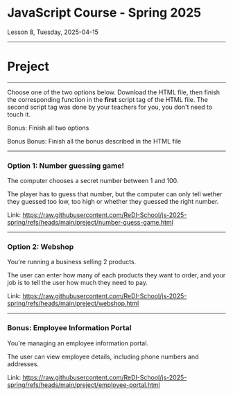 <!-- .slide: id="lesson8" -->

# JavaScript Course - Spring 2025

Lesson 8, Tuesday, 2025-04-15

---

# Preject

---

Choose one of the two options below. Download the HTML file,
then finish the corresponding function in the **first** script
tag of the HTML file. The second script tag was done by
your teachers for you, you don't need to touch it.

Bonus: Finish all two options

Bonus Bonus: Finish all the bonus described in the HTML file

---

### Option 1: Number guessing game!

The computer chooses a secret number between 1 and 100.

The player has to guess that number, but the computer can only
tell wether they guessed too low, too high or
whether they guessed the right number.

Link: https://raw.githubusercontent.com/ReDI-School/js-2025-spring/refs/heads/main/preject/number-guess-game.html

---

### Option 2: Webshop

You're running a business selling 2 products.

The user can enter how many of each products they want to order,
and your job is to tell the user how much they need to pay.

Link: https://raw.githubusercontent.com/ReDI-School/js-2025-spring/refs/heads/main/preject/webshop.html

---

### Bonus: Employee Information Portal

You're managing an employee information portal.

The user can view employee details, including phone numbers and addresses.

Link: https://raw.githubusercontent.com/ReDI-School/js-2025-spring/refs/heads/main/preject/employee-portal.html
